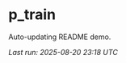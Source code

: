 # p_train

Auto-updating README demo.

<!--START_SECTION:status-->
_Last run: 2025-08-20 23:18 UTC_
<!--END_SECTION:status-->





























